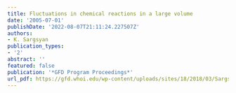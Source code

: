 ```yaml
---
title: Fluctuations in chemical reactions in a large volume
date: '2005-07-01'
publishDate: '2022-08-07T21:11:24.227507Z'
authors:
- K. Sargsyan
publication_types:
- '2'
abstract: ''
featured: false
publication: '*GFD Program Proceedings*'
url_pdf: https://gfd.whoi.edu/wp-content/uploads/sites/18/2018/03/Sargsyan_21280.pdf
---
```


